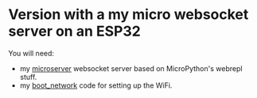 Version with a my micro websocket server on an ESP32
================================
You will need:
* my [microserver](../../ESP32/tree/master/microserver) websocket server based on MicroPython's webrepl stuff.
* my [boot_network](../../ESP32/tree/master/boot_network) code for setting up the WiFi.

